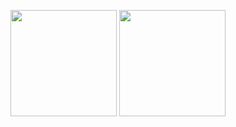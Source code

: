 <p align="center">
  <a>
    <img height=170rem src="https://github-readme-stats.vercel.app/api?username=ChromMob&theme=gruvbox_light&show_icons=true&hide_border=true"/>
    <img height=170rem src="https://github-readme-stats.vercel.app/api/top-langs?username=ChromMob&theme=gruvbox_light&show_icons=true&hide_border=true&layout=compact"/>
  </a>
</p>

